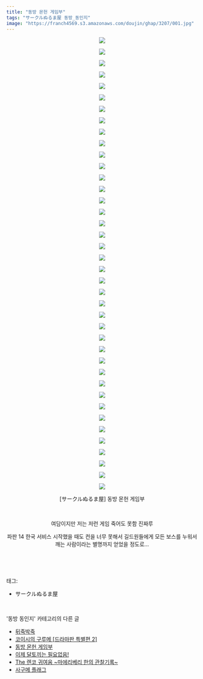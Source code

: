 ```yaml
---
title: "동방 몬헌 게임부"
tags: "サークルぬるま屋 동방_동인지"
image: "https://franch4569.s3.amazonaws.com/doujin/ghap/3207/001.jpg"
---
```

<div class="article">
<p style="text-align: center; clear: none; float: none;"><img src="{{ site.imgserver2 }}/ghap/3207/001.jpg"/></p>
<p style="text-align: center; clear: none; float: none;"><img src="{{ site.imgserver2 }}/ghap/3207/002.jpg"/></p>
<p style="text-align: center; clear: none; float: none;"><img src="{{ site.imgserver2 }}/ghap/3207/003.jpg"/></p>
<p style="text-align: center; clear: none; float: none;"><img src="{{ site.imgserver2 }}/ghap/3207/004.jpg"/></p>
<p style="text-align: center; clear: none; float: none;"><img src="{{ site.imgserver2 }}/ghap/3207/005.jpg"/></p>
<p style="text-align: center; clear: none; float: none;"><img src="{{ site.imgserver2 }}/ghap/3207/006.jpg"/></p>
<p style="text-align: center; clear: none; float: none;"><img src="{{ site.imgserver2 }}/ghap/3207/007.jpg"/></p>
<p style="text-align: center; clear: none; float: none;"><img src="{{ site.imgserver2 }}/ghap/3207/008.jpg"/></p>
<p style="text-align: center; clear: none; float: none;"><img src="{{ site.imgserver2 }}/ghap/3207/009.jpg"/></p>
<p style="text-align: center; clear: none; float: none;"><img src="{{ site.imgserver2 }}/ghap/3207/010.jpg"/></p>
<p style="text-align: center; clear: none; float: none;"><img src="{{ site.imgserver2 }}/ghap/3207/011.jpg"/></p>
<p style="text-align: center; clear: none; float: none;"><img src="{{ site.imgserver2 }}/ghap/3207/012.jpg"/></p>
<p style="text-align: center; clear: none; float: none;"><img src="{{ site.imgserver2 }}/ghap/3207/013.jpg"/></p>
<p style="text-align: center; clear: none; float: none;"><img src="{{ site.imgserver2 }}/ghap/3207/014.jpg"/></p>
<p style="text-align: center; clear: none; float: none;"><img src="{{ site.imgserver2 }}/ghap/3207/015.jpg"/></p>
<p style="text-align: center; clear: none; float: none;"><img src="{{ site.imgserver2 }}/ghap/3207/016.jpg"/></p>
<p style="text-align: center; clear: none; float: none;"><img src="{{ site.imgserver2 }}/ghap/3207/017.jpg"/></p>
<p style="text-align: center; clear: none; float: none;"><img src="{{ site.imgserver2 }}/ghap/3207/018.jpg"/></p>
<p style="text-align: center; clear: none; float: none;"><img src="{{ site.imgserver2 }}/ghap/3207/019.jpg"/></p>
<p style="text-align: center; clear: none; float: none;"><img src="{{ site.imgserver2 }}/ghap/3207/020.jpg"/></p>
<p style="text-align: center; clear: none; float: none;"><img src="{{ site.imgserver2 }}/ghap/3207/021.jpg"/></p>
<p style="text-align: center; clear: none; float: none;"><img src="{{ site.imgserver2 }}/ghap/3207/022.jpg"/></p>
<p style="text-align: center; clear: none; float: none;"><img src="{{ site.imgserver2 }}/ghap/3207/023.jpg"/></p>
<p style="text-align: center; clear: none; float: none;"><img src="{{ site.imgserver2 }}/ghap/3207/024.jpg"/></p>
<p style="text-align: center; clear: none; float: none;"><img src="{{ site.imgserver2 }}/ghap/3207/025.jpg"/></p>
<p style="text-align: center; clear: none; float: none;"><img src="{{ site.imgserver2 }}/ghap/3207/026.jpg"/></p>
<p style="text-align: center; clear: none; float: none;"><img src="{{ site.imgserver2 }}/ghap/3207/027.jpg"/></p>
<p style="text-align: center; clear: none; float: none;"><img src="{{ site.imgserver2 }}/ghap/3207/028.jpg"/></p>
<p style="text-align: center; clear: none; float: none;"><img src="{{ site.imgserver2 }}/ghap/3207/029.jpg"/></p>
<p style="text-align: center; clear: none; float: none;"><img src="{{ site.imgserver2 }}/ghap/3207/030.jpg"/></p>
<p style="text-align: center; clear: none; float: none;"><img src="{{ site.imgserver2 }}/ghap/3207/031.jpg"/></p>
<p style="text-align: center; clear: none; float: none;"><img src="{{ site.imgserver2 }}/ghap/3207/032.jpg"/></p>
<p style="text-align: center; clear: none; float: none;"><img src="{{ site.imgserver2 }}/ghap/3207/033.jpg"/></p>
<p style="text-align: center; clear: none; float: none;"><img src="{{ site.imgserver2 }}/ghap/3207/034.jpg"/></p>
<p style="text-align: center; clear: none; float: none;"><img src="{{ site.imgserver2 }}/ghap/3207/035.jpg"/></p>
<p style="text-align: center; clear: none; float: none;"><img src="{{ site.imgserver2 }}/ghap/3207/036.jpg"/></p>
<p style="text-align: center; clear: none; float: none;"><img src="{{ site.imgserver2 }}/ghap/3207/037.jpg"/></p>
<p style="text-align: center; clear: none; float: none;"><img src="{{ site.imgserver2 }}/ghap/3207/038.jpg"/></p>
<p style="text-align: center; clear: none; float: none;"><img src="{{ site.imgserver2 }}/ghap/3207/039.jpg"/></p>
<p style="text-align: center; clear: none; float: none;"><img src="{{ site.imgserver2 }}/ghap/3207/040.jpg"/></p>
<p style="text-align: center; clear: none; float: none;">[サークルぬるま屋] 동방 몬헌 게임부</p>
<p style="text-align: center; clear: none; float: none;"><br/></p>
<p style="text-align: center; clear: none; float: none;">여담이지만 저는 저런 게임 죽어도 못함 진짜루</p>
<p style="text-align: center; clear: none; float: none;">파판 14 한국 서비스 시작했을 때도 컨을 너무 못해서 길드원들에게 모든 보스를 누워서 깨는 사람이라는 별명까지 얻었을 정도로...</p>
<p><br/></p>
</div><br/>
<div class="tagTrail">
<p>태그: </p>
<ul>
<li>サークルぬるま屋</li>
</ul>
</div><br/>
<div class="another">
<p>'동방 동인지' 카테고리의 다른 글</p>
<ul>
<li><a href="/ghap_3209">뒤죽박죽</a></li>
<li><a href="/ghap_3208">코이시의 구루메 [드라마판 특별편 2]</a></li>
<li><a href="/ghap_3207">동방 몬헌 게임부</a></li>
<li><a href="/ghap_3205">이제 달토끼는 필요없음!</a></li>
<li><a href="/ghap_3204">The 렌코 귀여움 ~마에리베리 한의 관찰기록~</a></li>
<li><a href="/ghap_3203">사구메 플래그</a></li>
</ul>
</div><br/>
<div class="cb_module cb_fluid">
<div class="cb_wrt cb_profile">
</div><!-- commentList close -->
</div><br/>
